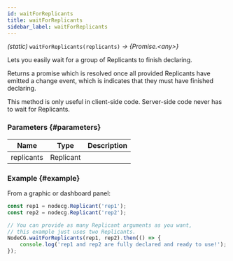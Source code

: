 ```yaml
---
id: waitForReplicants
title: waitForReplicants
sidebar_label: waitForReplicants
---
```


_(static)_ `waitForReplicants(replicants)` _→ \{Promise.&lt;any>\}_

Lets you easily wait for a group of Replicants to finish declaring.

Returns a promise which is resolved once all provided Replicants have emitted a change event, which is indicates that they must have finished declaring.

This method is only useful in client-side code. Server-side code never has to wait for Replicants.

### Parameters {#parameters}

|    Name    |    Type   | Description |
| ---------- | --------- | ----------- |
| replicants | Replicant |             |

### Example {#example}

From a graphic or dashboard panel:

```js
const rep1 = nodecg.Replicant('rep1');
const rep2 = nodecg.Replicant('rep2');

// You can provide as many Replicant arguments as you want,
// this example just uses two Replicants.
NodeCG.waitForReplicants(rep1, rep2).then(() => {
	console.log('rep1 and rep2 are fully declared and ready to use!');
});
```
